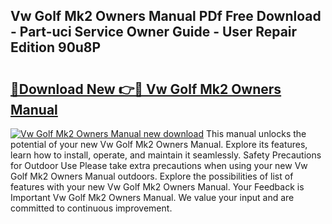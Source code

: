 ## Vw Golf Mk2 Owners Manual PDf Free Download - Part-uci Service Owner Guide - User Repair Edition 90u8P

# <h2><a href="http://bc62156.oget.top/?id=Vw+Golf+Mk2+Owners+Manual">🔗Download New 👉🔴 Vw Golf Mk2 Owners Manual</a></h2>

[![Vw Golf Mk2 Owners Manual new download](https://i.imgur.com/5g1atiW.png)](http://bc62156.oget.top/?id=Vw+Golf+Mk2+Owners+Manual)
This manual unlocks the potential of your new Vw Golf Mk2 Owners Manual. Explore its features, learn how to install, operate, and maintain it seamlessly. Safety Precautions for Outdoor Use Please take extra precautions when using your new Vw Golf Mk2 Owners Manual outdoors. Explore the possibilities of list of features with your new Vw Golf Mk2 Owners Manual. Your Feedback is Important Vw Golf Mk2 Owners Manual. We value your input and are committed to continuous improvement.
